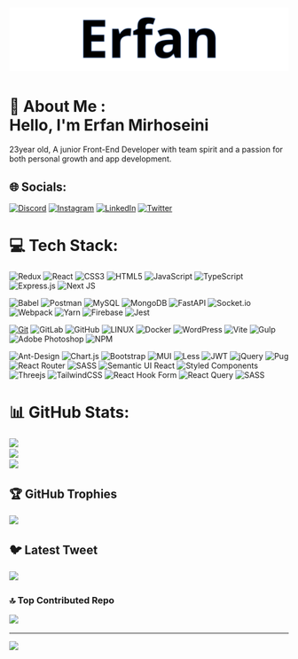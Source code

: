 <h1 align="center">
  <img src="https://github.com/erfanMirhoseini78/erfan/blob/main/name.svg" alt="Marton Lederer" />
</h1>


<h1>💫 About Me :<br> Hello, I'm Erfan Mirhoseini</h1>
23year old, A junior Front-End Developer with team spirit and a passion for both personal growth and app development.


## 🌐 Socials:
[![Discord](https://img.shields.io/badge/Discord-%237289DA.svg?logo=discord&logoColor=white)](https://discord.gg/erfanmirhoseini69#9763) [![Instagram](https://img.shields.io/badge/Instagram-%23E4405F.svg?logo=Instagram&logoColor=white)](https://instagram.com/erfan.mirhoseini66) [![LinkedIn](https://img.shields.io/badge/LinkedIn-%230077B5.svg?logo=linkedin&logoColor=white)](https://linkedin.com/in/erfan-mir-6915a4210) [![Twitter](https://img.shields.io/badge/Twitter-%231DA1F2.svg?logo=Twitter&logoColor=white)](https://twitter.com/ErfanM32) 

# 💻 Tech Stack:
![Redux](https://img.shields.io/badge/redux-%23593d88.svg?style=for-the-badge&logo=redux&logoColor=white)
![React](https://img.shields.io/badge/react-%2320232a.svg?style=for-the-badge&logo=react&logoColor=%2361DAFB) 
![CSS3](https://img.shields.io/badge/css3-%231572B6.svg?style=for-the-badge&logo=css3&logoColor=white) 
![HTML5](https://img.shields.io/badge/html5-%23E34F26.svg?style=for-the-badge&logo=html5&logoColor=white)
![JavaScript](https://img.shields.io/badge/javascript-%23323330.svg?style=for-the-badge&logo=javascript&logoColor=%23F7DF1E) 
![TypeScript](https://img.shields.io/badge/typescript-%23007ACC.svg?style=for-the-badge&logo=typescript&logoColor=white)
![Express.js](https://img.shields.io/badge/express.js-%23404d59.svg?style=for-the-badge&logo=express&logoColor=%2361DAFB) 
![Next JS](https://img.shields.io/badge/Next-black?style=for-the-badge&logo=next.js&logoColor=white) 


![Babel](https://img.shields.io/badge/Babel-F9DC3e?style=for-the-badge&logo=babel&logoColor=black) 
![Postman](https://img.shields.io/badge/Postman-FF6C37?style=for-the-badge&logo=postman&logoColor=white) 
![MySQL](https://img.shields.io/badge/mysql-%2300f.svg?style=for-the-badge&logo=mysql&logoColor=white) 
![MongoDB](https://img.shields.io/badge/MongoDB-%234ea94b.svg?style=for-the-badge&logo=mongodb&logoColor=white) 
![FastAPI](https://img.shields.io/badge/FastAPI-005571?style=for-the-badge&logo=fastapi) 
![Socket.io](https://img.shields.io/badge/Socket.io-black?style=for-the-badge&logo=socket.io&badgeColor=010101) 
![Webpack](https://img.shields.io/badge/webpack-%238DD6F9.svg?style=for-the-badge&logo=webpack&logoColor=black)
![Yarn](https://img.shields.io/badge/yarn-%232C8EBB.svg?style=for-the-badge&logo=yarn&logoColor=white) 
![Firebase](https://img.shields.io/badge/firebase-%23039BE5.svg?style=for-the-badge&logo=firebase) 
![Jest](https://img.shields.io/badge/-jest-%23C21325?style=for-the-badge&logo=jest&logoColor=white)


[![Git](https://img.shields.io/badge/git-%23F05033.svg?style=for-the-badge&logo=git&logoColor=white)](https://git-scm.com/doc)
![GitLab](https://img.shields.io/badge/gitlab-%23181717.svg?style=for-the-badge&logo=gitlab&logoColor=white)
![GitHub](https://img.shields.io/badge/github-%23121011.svg?style=for-the-badge&logo=github&logoColor=white)
![LINUX](https://img.shields.io/badge/Linux-FCC624?style=for-the-badge&logo=linux&logoColor=black) 
![Docker](https://img.shields.io/badge/docker-%230db7ed.svg?style=for-the-badge&logo=docker&logoColor=white) 
![WordPress](https://img.shields.io/badge/WordPress-%23117AC9.svg?style=for-the-badge&logo=WordPress&logoColor=white)
![Vite](https://img.shields.io/badge/vite-%23646CFF.svg?style=for-the-badge&logo=vite&logoColor=white)
![Gulp](https://img.shields.io/badge/GULP-%23CF4647.svg?style=for-the-badge&logo=gulp&logoColor=white) 
![Adobe Photoshop](https://img.shields.io/badge/adobephotoshop-%2331A8FF.svg?style=for-the-badge&logo=adobephotoshop&logoColor=white) 
![NPM](https://img.shields.io/badge/NPM-%23000000.svg?style=for-the-badge&logo=npm&logoColor=white) 


![Ant-Design](https://img.shields.io/badge/-AntDesign-%230170FE?style=for-the-badge&logo=ant-design&logoColor=white) 
![Chart.js](https://img.shields.io/badge/chart.js-F5788D.svg?style=for-the-badge&logo=chart.js&logoColor=white) 
![Bootstrap](https://img.shields.io/badge/bootstrap-%23563D7C.svg?style=for-the-badge&logo=bootstrap&logoColor=white) 
![MUI](https://img.shields.io/badge/MUI-%230081CB.svg?style=for-the-badge&logo=material-ui&logoColor=white) 
![Less](https://img.shields.io/badge/less-2B4C80?style=for-the-badge&logo=less&logoColor=white) 
![JWT](https://img.shields.io/badge/JWT-black?style=for-the-badge&logo=JSON%20web%20tokens) 
![jQuery](https://img.shields.io/badge/jquery-%230769AD.svg?style=for-the-badge&logo=jquery&logoColor=white) 
![Pug](https://img.shields.io/badge/Pug-FFF?style=for-the-badge&logo=pug&logoColor=A86454) 
![React Router](https://img.shields.io/badge/React_Router-CA4245?style=for-the-badge&logo=react-router&logoColor=white) 
![SASS](https://img.shields.io/badge/SASS-hotpink.svg?style=for-the-badge&logo=SASS&logoColor=white) 
![Semantic UI React](https://img.shields.io/badge/Semantic%20UI%20React-%2335BDB2.svg?style=for-the-badge&logo=SemanticUIReact&logoColor=white) 
![Styled Components](https://img.shields.io/badge/styled--components-DB7093?style=for-the-badge&logo=styled-components&logoColor=white) 
![Threejs](https://img.shields.io/badge/threejs-black?style=for-the-badge&logo=three.js&logoColor=white) 
![TailwindCSS](https://img.shields.io/badge/tailwindcss-%2338B2AC.svg?style=for-the-badge&logo=tailwind-css&logoColor=white) 
![React Hook Form](https://img.shields.io/badge/React%20Hook%20Form-%23EC5990.svg?style=for-the-badge&logo=reacthookform&logoColor=white)
![React Query](https://img.shields.io/badge/-React%20Query-FF4154?style=for-the-badge&logo=react%20query&logoColor=white)
![SASS](https://img.shields.io/badge/SASS-hotpink.svg?style=for-the-badge&logo=SASS&logoColor=white)


# 📊 GitHub Stats:
![](https://github-readme-stats.vercel.app/api?username=erfanMirhoseini78&theme=default&hide_border=false&include_all_commits=false&count_private=false)<br/>
![](https://github-readme-streak-stats.herokuapp.com/?user=erfanMirhoseini78&theme=default&hide_border=false)<br/>
![](https://github-readme-stats.vercel.app/api/top-langs/?username=erfanMirhoseini78&theme=default&hide_border=false&include_all_commits=false&count_private=false&layout=compact)

## 🏆 GitHub Trophies
![](https://github-profile-trophy.vercel.app/?username=erfanMirhoseini78&theme=dark&no-frame=false&no-bg=false&margin-w=4)

## 🐦 Latest Tweet
[![](https://gtce.itsvg.in/api?username=ErfanM32)](https://github.com/VishwaGauravIn/github-twitter-card-embed)

### 🔝 Top Contributed Repo
![](https://github-contributor-stats.vercel.app/api?username=erfanMirhoseini78&limit=5&theme=flat&combine_all_yearly_contributions=true)

---
[![](https://visitcount.itsvg.in/api?id=erfanMirhoseini78&icon=0&color=0)](https://visitcount.itsvg.in)

<!-- Proudly created with GPRM ( https://gprm.itsvg.in ) -->
